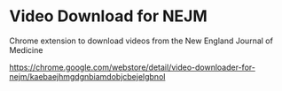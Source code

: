 # Video Download for NEJM
Chrome extension to download videos from the New England Journal of Medicine

https://chrome.google.com/webstore/detail/video-downloader-for-nejm/kaebaejhmgdgnbiamdobjcbejelgbnol
